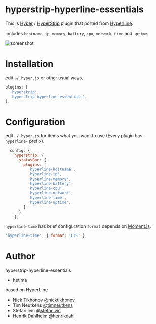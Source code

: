 # hyperstrip-hyperline-essentials

This is [Hyper](https://hyper.is/) / [HyperStrip](https://github.com/hetima/hyperstrip) plugin that ported from [HyperLine](https://github.com/Hyperline/hyperline).

includes `hostname`, `ip`, `memory`, `battery`, `cpu`, `network`, `time` and `uptime`.

![screenshot](https://user-images.githubusercontent.com/33700/50569259-18009600-0da4-11e9-9de8-b8faeea44c7e.png)
# Installation

edit `~/.hyper.js` or other usual ways.

```js
plugins: [
  'hyperstrip',
  'hyperstrip-hyperline-essentials',
],
```

# Configuration

edit `~/.hyper.js` for items what you want to use (Every plugin has `hyperline-` prefix).

```js
  config: {
    hyperstrip: {
      statusBar: {
        plugins: [
          'hyperline-hostname',
          'hyperline-ip',
          'hyperline-memory',
          'hyperline-battery',
          'hyperline-cpu',
          'hyperline-network',
          'hyperline-time',
          'hyperline-uptime',
        ]
      }
    },
```

`hyperline-time` has brief configuration `format` depends on [Moment.js](https://momentjs.com/).

```js
'hyperline-time', { format: 'LTS' },
```

# Author
hyperstrip-hyperline-essentials
- hetima

based on HyperLine
- Nick Tikhonov [@nicktikhonov](https://github.com/nicktikhonov)
- Tim Neutkens [@timneutkens](https://github.com/timneutkens)
- Stefan Ivic [@stefanivic](https://github.com/stefanivic)
- Henrik Dahlheim [@henrikdahl](https://github.com/henrikdahl)
